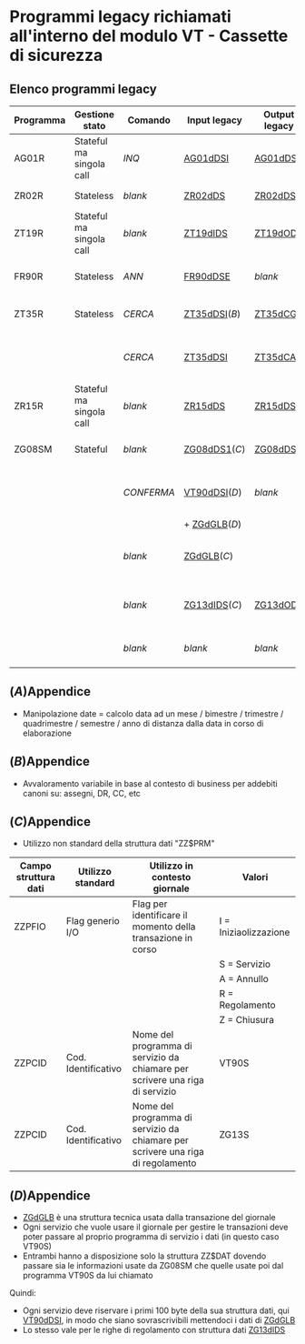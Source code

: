 # Programmi legacy richiamati all'interno del modulo VT - Cassette di sicurezza

## Elenco programmi legacy

| Programma | Gestione stato           | Comando    | Input legacy                 | Output legacy           | Descrizione chiamata                                  | Nuovo Mapping       |
| --------- | ------------------------ | ---------- | ---------------------------- | ----------------------- | ----------------------------------------------------- | ------------------- |
| AG01R     | Stateful ma singola call | *INQ*      | [AG01dDSI](AG01dDSI.md)      | [AG01dDSF](AG01dDSF.md) | Controllo lettura dati di una filiale o della banca   | [AG01R](AG01R.md)   |
| ZR02R     | Stateless                | *blank*    | [ZR02dDS](ZR02dDS.md)        | [ZR02dDS](ZR02dDS.md)   | Manipolazione date(*A*)                               | [ZR02R](ZR02R.md)   |
| ZT19R     | Stateful ma singola call | *blank*    | [ZT19dIDS](ZT19dIDS.md)      | [ZT19dODS](ZT19dODS.md) | Lettura parametri dell'applicazione                   | [ZT19R](ZT19R.md)   |
| FR90R     | Stateless                | *ANN*      | [FR90dDSE](FR90dDSE.md)      | *blank*                 | Annullo richiesta di sconfinamento                    | [FR90R](FR90R.md)   |
| ZT35R     | Stateless                | *CERCA*    | [ZT35dDSI](ZT35dDSI.md)(*B*) | [ZT35dCGE](ZT35dCGE.md) | Lettura conti di Co.Ge. (*RIFECOGE*)                  | [ZT35R](ZT35R.md)   |
|           |                          | *CERCA*    | [ZT35dDSI](ZT35dDSI.md)      | [ZT35dCAU](ZT35dCAU.md) | Lettura causali add. canoni di locazione (*RIFEMOVI*) | [ZT35R](ZT35R.md)   |
| ZR15R     | Stateful ma singola call | *blank*    | [ZR15dDS](ZR15dDS.md)        | [ZR15dDS](ZR15dDS.md)   | Formattazione del codice rapporto f(servizio)         | [ZR15R](ZR15R.md)   |
| ZG08SM    | Stateful                 | *blank*    | [ZG08dDS1](ZG08dDS1.md)(*C*) | [ZG08dDS2](ZG08dDS2.md) | Inizializzazione transazione giornale                 | [ZG08SM](ZG08SM.md) |
|           |                          | *CONFERMA* | [VT90dDSI](VT90dDSI.md)(*D*) | *blank*                 | Scrittura riga di servizio transazione giornale       | [ZG08SM](ZG08SM.md) |
|           |                          |            | + [ZGdGLB](ZGdGLB.md)(*D*)   |                         |                                                       | [ZG08SM](ZG08SM.md) |
|           |                          | *blank*    | [ZGdGLB](ZGdGLB.md)(*C*)     |                         | Annullo riga di servizio transazione giornale         | [ZG08SM](ZG08SM.md) |
|           |                          | *blank*    | [ZG13dIDS](ZG13dIDS.md)(*C*) | [ZG13dODS](ZG13dODS.md) | Scrittura riga di regolamento transazione giornale    | [ZG08SM](ZG08SM.md) |
|           |                          | *blank*    | *blank*                      | *blank*                 | Chiusura transazione giornale                         | [ZG08SM](ZG08SM.md) |


## (*A*)Appendice

- Manipolazione date = calcolo data ad un mese / bimestre / trimestre / quadrimestre / semestre / anno di distanza dalla data in corso di elaborazione

## (*B*)Appendice

- Avvaloramento variabile in base al contesto di business per addebiti canoni su: assegni, DR, CC, etc

## (*C*)Appendice

- Utilizzo non standard della struttura dati "ZZ$PRM"

| Campo struttura dati | Utilizzo standard   | Utilizzo in contesto giornale                                                   | Valori                |
| -------------------- | ------------------- | ------------------------------------------------------------------------------- | --------------------- |
| ZZPFIO               | Flag generio I/O    | Flag per identificare il momento della transazione in corso                     | I = Iniziaolizzazione |
|                      |                     |                                                                                 | S = Servizio          |
|                      |                     |                                                                                 | A = Annullo           |
|                      |                     |                                                                                 | R = Regolamento       |
|                      |                     |                                                                                 | Z = Chiusura          |
| ZZPCID               | Cod. Identificativo | Nome del programma di servizio da chiamare per scrivere una riga di servizio    | VT90S                 |
| ZZPCID               | Cod. Identificativo | Nome del programma di servizio da chiamare per scrivere una riga di regolamento | ZG13S                 |

## (*D*)Appendice

- [ZGdGLB](ZGdGLB.md) è una struttura tecnica usata dalla transazione del giornale
- Ogni servizio che vuole usare il giornale per gestire le transazioni deve poter passare al proprio programma di servizio i dati (in questo caso VT90S)
- Entrambi hanno a disposizione solo la struttura ZZ$DAT dovendo passare sia le informazioni usate da ZG08SM che quelle usate poi dal programma VT90S da lui chiamato
   
Quindi:

- Ogni servizio deve riservare i primi 100 byte della sua struttura dati, qui [VT90dDSI](VT90dDSI.md), in modo che siano sovrascrivibili mettendoci i dati di [ZGdGLB](ZGdGLB.md)
- Lo stesso vale per le righe di regolamento con struttura dati [ZG13dIDS](ZG13dIDS.md)